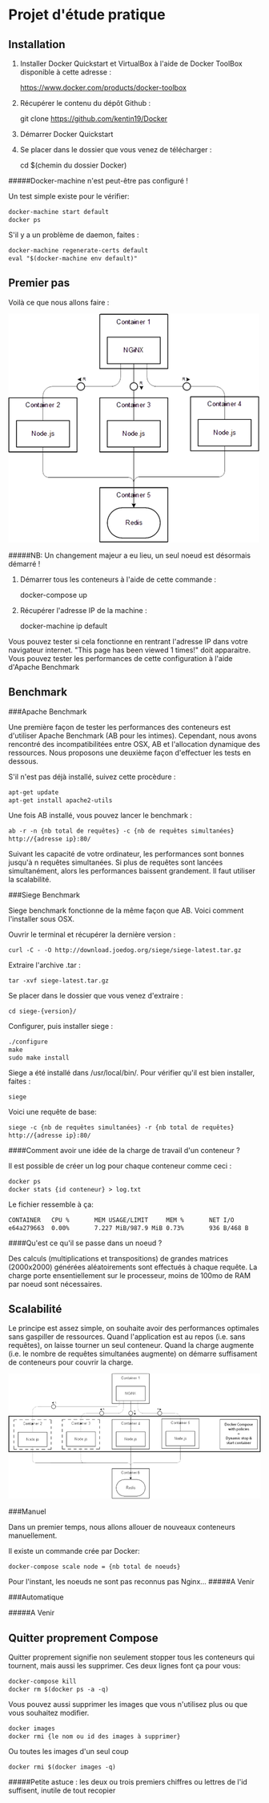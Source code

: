 Projet d'étude pratique
=======================

Installation
------------

1) Installer Docker Quickstart et VirtualBox à l'aide de Docker ToolBox disponible à cette adresse :

	https://www.docker.com/products/docker-toolbox

2) Récupérer le contenu du dépôt Github : 
	
	git clone https://github.com/kentin19/Docker

3) Démarrer Docker Quickstart

4) Se placer dans le dossier que vous venez de télécharger :

	cd $(chemin du dossier Docker)

#####Docker-machine n'est peut-être pas configuré !

Un test simple existe pour le vérifier:

	docker-machine start default
	docker ps

S'il y a un problème de daemon, faites :

	docker-machine regenerate-certs default
	eval "$(docker-machine env default)"

Premier pas
-----------

Voilà ce que nous allons faire :


![Alt Tag](https://github.com/kentin19/Docker/raw/master/ressource/img1.png)

#####NB: Un changement majeur a eu lieu, un seul noeud est désormais démarré !

1) Démarrer tous les conteneurs à l'aide de cette commande :

	docker-compose up

2) Récupérer l'adresse IP de la machine :

	docker-machine ip default

Vous pouvez tester si cela fonctionne en rentrant l'adresse IP dans votre navigateur internet. "This page has been viewed 1 times!" doit apparaitre. Vous pouvez tester les performances de cette configuration à l'aide d'Apache Benchmark

Benchmark
---------

###Apache Benchmark

Une première façon de tester les performances des conteneurs est d'utiliser Apache Benchmark (AB pour les intimes). Cependant, nous avons rencontré des incompatibilitées entre OSX, AB et l'allocation dynamique des ressources. Nous proposons une deuxième façon d'effectuer les tests en dessous.

S'il n'est pas déjà installé, suivez cette procèdure :

	apt-get update
	apt-get install apache2-utils

Une fois AB installé, vous pouvez lancer le benchmark :
	
	ab -r -n {nb total de requêtes} -c {nb de requêtes simultanées} http://{adresse ip}:80/

Suivant les capacité de votre ordinateur, les performances sont bonnes jusqu'à n requêtes simultanées. Si plus de requêtes sont lancées simultanément, alors les performances baissent grandement. Il faut utiliser la scalabilité.

###Siege Benchmark

Siege benchmark fonctionne de la même façon que AB. Voici comment l'installer sous OSX.

Ouvrir le terminal et récupérer la dernière version :

	curl -C - -O http://download.joedog.org/siege/siege-latest.tar.gz

Extraire l'archive .tar :

	tar -xvf siege-latest.tar.gz

Se placer dans le dossier que vous venez d'extraire :

	cd siege-{version}/

Configurer, puis installer siege :

	./configure
	make
	sudo make install

Siege a été installé dans /usr/local/bin/. Pour vérifier qu'il est bien installer, faites :

	siege

Voici une requête de base: 

	siege -c {nb de requêtes simultanées} -r {nb total de requêtes} http://{adresse ip}:80/

####Comment avoir une idée de la charge de travail d'un conteneur ?

Il est possible de créer un log pour chaque conteneur comme ceci :
	
	docker ps
	docker stats {id conteneur} > log.txt
	
Le fichier ressemble à ça:

	CONTAINER	CPU %		MEM USAGE/LIMIT		MEM %		NET I/O
	e64a279663	0.00%		7.227 MiB/987.9 MiB	0.73%		936 B/468 B

####Qu'est ce qu'il se passe dans un noeud ?

Des calculs (multiplications et transpositions) de grandes matrices (2000x2000) générées aléatoirements sont effectués à chaque requête. La charge porte ensentiellement sur le processeur, moins de 100mo de RAM par noeud sont nécessaires. 

Scalabilité
-----------

Le principe est assez simple, on souhaite avoir des performances optimales sans gaspiller de ressources. Quand l'application est au repos (i.e. sans requêtes), on laisse tourner un seul conteneur. Quand la charge augmente (i.e. le nombre de requêtes simultanées augmente) on démarre suffisament de conteneurs pour couvrir la charge.

![Alt Tag](https://github.com/kentin19/Docker/raw/master/ressource/img2.png)


###Manuel

Dans un premier temps, nous allons allouer de nouveaux conteneurs manuellement.

Il existe un commande crée par Docker:
	
	docker-compose scale node = {nb total de noeuds}

Pour l'instant, les noeuds ne sont pas reconnus pas Nginx...
#####A Venir


###Automatique

#####A Venir


Quitter proprement Compose
--------------------------

Quitter proprement signifie non seulement stopper tous les conteneurs qui tournent, mais aussi les supprimer. Ces deux lignes font ça pour vous:

	docker-compose kill
	docker rm $(docker ps -a -q)

Vous pouvez aussi supprimer les images que vous n'utilisez plus ou que vous souhaitez modifier. 
	
	docker images
	docker rmi {le nom ou id des images à supprimer}
	
Ou toutes les images d'un seul coup

	docker rmi $(docker images -q)

#####Petite astuce : les deux ou trois premiers chiffres ou lettres de l'id suffisent, inutile de tout recopier
